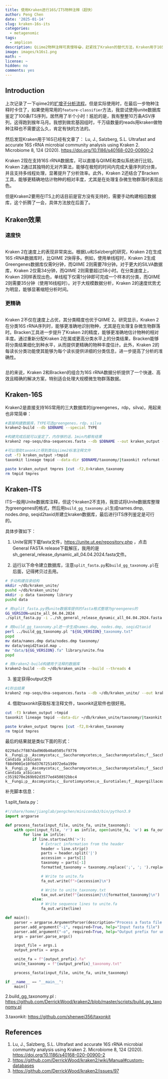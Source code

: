 ```yaml
---
title: 使用Kraken进行16S/ITS物种注释（超快）
author: Peng Chen
date: '2025-01-14'
slug: kraken-16s-its
categories:
  - metagenomic
tags:
  - amplicon
description: Qiime2物种注释可真慢呀😂，赶紧找了Kraken的替代方法，Kraken用于16S是现成的。但是ITS的Unite数据库需要自己构建，自己折腾了一下解决了。
image: images/k16s1.png
math: ~
license: ~
hidden: no
comments: yes
---
```




## Introduction

上次记录了一下qiime2的[扩增子分析流程](../amplicon-workflow)。但是实际使用时，在最后一步物种注释时卡住了，如果使用常用的`feature-classifier`方法，我尝试使用unite数据库鉴定了100条ITS序列，居然用了半个小时！尴尬的是，我有整整10万条ASV序列，这得跑到猴年马月。我想到做宏基因组时，千万级数量的reads用kraken做物种注释也不需要这么久，肯定有快的方法的。

然后发现Kraken用于16S已经有文章了：
Lu, J., Salzberg, S.L. Ultrafast and accurate 16S rRNA microbial community analysis using Kraken 2. Microbiome 8, 124 (2020). <https://doi.org/10.1186/s40168-020-00900-2>

Kraken 2现在支持16S rRNA数据库，可以直接与QIIME和类似系统进行比较。Kraken 2通过其独特的无对齐算法，能够在极短的时间内完成大量序列的分类，并且支持多线程处理，显著提升了分析效率。此外，Kraken 2还结合了Bracken工具，能够更精确地估计物种的相对丰度，尤其是在处理复杂微生物群落时表现出色。

但是Kraken2要用在ITS上的话目前是官方没有支持的，需要手动构建相应数据库，这个折腾了一会，具体方法放在后面了。

## Kraken效果

### 速度快

<img src="images/k16s1.png" title=""/>

Kraken 2在速度上的表现非常突出。根据Lu和Salzberg的研究，Kraken 2在生成16S rRNA数据库时，比QIIME 2快得多。例如，使用单线程时，Kraken 2生成Greengenes数据库仅需9分钟，而QIIME 2则需要78分钟。对于更大的SILVA数据库，Kraken 2仅需34分钟，而QIIME 2则需要超过58小时。在分类速度上，Kraken 2同样表现出色，单线程下仅需1分钟即可完成一个样本的分类，而QIIME 2则需要35分钟（使用16线程时）。对于大规模数据分析，Kraken 2的速度优势尤为明显，能够显著缩短分析时间。

### 更精确

<img src="images/k16s2.png" title=""/>

Kraken 2不仅在速度上占优，其分类精度也优于QIIME 2。研究显示，Kraken 2在分类16S rRNA序列时，能够更准确地识别物种，尤其是在处理复杂微生物群落时。Bracken工具进一步提升了Kraken 2的精度，能够更准确地估计物种的相对丰度。通过重新分配Kraken 2在属或更高分类水平上的分类结果，Bracken能够将分类结果细化到种水平，从而提供更精确的物种丰度估计。此外，Kraken 2的每读长分类功能使其能够为每个读长提供详细的分类信息，进一步提高了分析的准确性。

<img src="images/k16s3.png" title=""/>

总的来说，Kraken 2和Bracken的组合为16S rRNA数据分析提供了一个快速、高效且精确的解决方案，特别适合处理大规模微生物群落数据。

## Kraken-16S

Kraken2是直接支持16S常用的三大数据库的(greengenes，rdp，silva)，用起来也非常简单：


```bash
#直接构建数据库，TYPE可选greengenes，rdp，silva
kraken2-build --db $DBNAME --special TYPE

#构建完成后就可以鉴定了，内存够的话，1min内都有结果
kraken2 rep-seqs/dna-sequences.fasta --db $DBNAME --out kraken_output --threads 4 --report kraken_report.txt -c 0.05

#可以借助taxonkit得到类似qiime2标准注释文件
cut -f3 kraken_output >tmpid
taxonkit lineage tmpid --data-dir $DBNAME/taxonomy/|taxonkit reformat --data-dir $DBNAME/taxonomy/ -P >tmpres

paste kraken_output tmpres |cut -f2,8>kraken_taxonomy
rm tmpid tmpres
```

## Kraken-ITS

ITS一般用Unite数据库注释，但这个kraken2不支持，我尝试将Unite数据库整理为greengenes的格式，然后用`build_gg_taxonomy.pl`生成names.dmp, nodes.dmp, seqid2taxid并建立kraken数据库，最后进行ITS序列鉴定是可行的。

具体步骤如下：
1. Unite官网下载fasta文件，<https://unite.ut.ee/repository.php> ，点击General FASTA release下载解压，我用的是sh_general_release_dynamic_all_04.04.2024.fasta文件。

2. 运行以下命令建立数据库，注意`split_fasta.py`和`build_gg_taxonomy.pl`在后面，记得拷贝过去用。


```bash
# 手动构建目录结构
mkdir ~/db/kraken_unite/
pushd ~/db/kraken_unite/
mkdir -p data taxonomy library
pushd data

# 用split_fasta.py把unite数据库提供的fasta格式整理为greengenes的
GG_VERSION=unite_all_04.04.2024
./split_fasta.py -i ../sh_general_release_dynamic_all_04.04.2024.fasta -o ${GG_VERSION}

# 用build_gg_taxonomy.pl进一步生成names.dmp, nodes.dmp, seqid2taxid
perl ../build_gg_taxonomy.pl "${GG_VERSION}_taxonomy.txt"
popd
mv data/names.dmp data/nodes.dmp taxonomy/
mv data/seqid2taxid.map .
mv "data/${GG_VERSION}.fa" library/unite.fna
popd

# 用kraken2-build构建用于注释的数据库
kraken2-build --db ~/db/kraken_unite --build --threads 4
```

3. 鉴定获得output文件


```bash
#1秒出结果
kraken2 rep-seqs/dna-sequences.fasta --db ~/db/kraken_unite/ --out kraken_output --threads 4 --report kraken_report.txt -c 0.05
```

4. 借助taxonkit获取标准注释文件，taxonkit这软件也很好用。

```bash
cut -f3 kraken_output >tmpid
taxonkit lineage tmpid --data-dir ~/db/kraken_unite/taxonomy/|taxonkit reformat  --data-dir ~/db/kraken_unite/taxonomy/ -P >tmpres

paste kraken_output tmpres |cut -f2,8>kraken_taxonomy
rm tmpid tmpres
```

最后的结果就是类似下面的形式：

```
0229a5c7f887dad960b40a0505cf9776	k__Fungi;p__Ascomycota;c__Saccharomycetes;o__Saccharomycetales;f__Saccharomycetales_fam_Incertae_sedis;g__Candida;s__Candida Candida_albicans
f88d9001e10f6d37672514972e6a199e	k__Fungi;p__Ascomycota;c__Saccharomycetes;o__Saccharomycetales;f__Saccharomycetales_fam_Incertae_sedis;g__Candida;s__Candida Candida_albicans
c3519270e269b92d3577ed450032bbc4	k__Fungi;p__Ascomycota;c__Eurotiomycetes;o__Eurotiales;f__Aspergillaceae;g__Penicillium;s__
```

补充脚本信息：

1.split_fasta.py：

```python
#!/share/home/jianglab/pengchen/miniconda3/bin/python3.9
import argparse

def process_fasta(input_file, unite_fa, unite_taxonomy):
    with open(input_file, 'r') as infile, open(unite_fa, 'w') as fa_out, open(unite_taxonomy, 'w') as tax_out:
        for line in infile:
            if line.startswith('>'):
                # Extract information from the header
                header = line.strip()
                parts = header.split('|')
                accession = parts[1]
                taxonomy = parts[-1]
                formatted_taxonomy = taxonomy.replace(';', '; ').replace(' ', '').replace(';', '; ')

                # Write to unite.fa
                fa_out.write(f">{accession}\n")

                # Write to unite_taxonomy.txt
                tax_out.write(f"{accession}\t{formatted_taxonomy}\n")
            else:
                # Write sequence lines to unite.fa
                fa_out.write(line)

def main():
    parser = argparse.ArgumentParser(description="Process a fasta file to generate unite.fa and unite_taxonomy.txt.")
    parser.add_argument("-i", required=True, help="Input fasta file")
    parser.add_argument("-o", required=True, help="Output prefix for unite.fa and unite_taxonomy.txt")
    args = parser.parse_args()

    input_file = args.i
    output_prefix = args.o

    unite_fa = f"{output_prefix}.fa"
    unite_taxonomy = f"{output_prefix}_taxonomy.txt"

    process_fasta(input_file, unite_fa, unite_taxonomy)

if __name__ == "__main__":
    main()
```

2.build_gg_taxonomy.pl : <https://github.com/DerrickWood/kraken2/blob/master/scripts/build_gg_taxonomy.pl>

3.taxonkit: https://github.com/shenwei356/taxonkit

## References
1. Lu, J., Salzberg, S.L. Ultrafast and accurate 16S rRNA microbial community analysis using Kraken 2. Microbiome 8, 124 (2020). https://doi.org/10.1186/s40168-020-00900-2
2. https://github.com/DerrickWood/kraken2/wiki/Manual#custom-databases
3. https://github.com/DerrickWood/kraken2/issues/97
